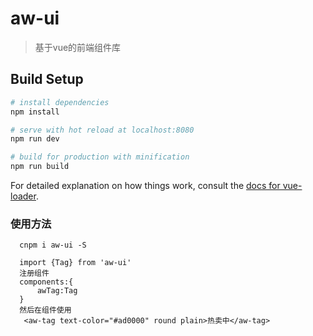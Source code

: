 # aw-ui

> 基于vue的前端组件库

## Build Setup

``` bash
# install dependencies
npm install

# serve with hot reload at localhost:8080
npm run dev

# build for production with minification
npm run build
```

For detailed explanation on how things work, consult the [docs for vue-loader](http://vuejs.github.io/vue-loader).

### 使用方法
```先导入该组件
  cnpm i aw-ui -S
  
  import {Tag} from 'aw-ui'
  注册组件 
  components:{
      awTag:Tag
  }
  然后在组件使用
   <aw-tag text-color="#ad0000" round plain>热卖中</aw-tag>
```

